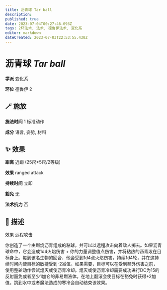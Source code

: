 ```yaml
---
title: 沥青球 Tar ball
description: 
published: true
date: 2023-07-04T00:27:46.093Z
tags: 2环法术, 法术, 德鲁伊法术, 变化系
editor: markdown
dateCreated: 2023-07-03T22:53:55.430Z
---
```


# **沥青球** *Tar ball*

**学派** 变化系 

**环位** 德鲁伊 2

## 🪄 施放

**施法时间** 1 标准动作

**成分** 语言, 姿势, 材料

## ✨ 效果  

**距离** 近距 (25尺+5尺/2等级) 

**效果** ranged attack 

**持续时间** 立即 

**豁免** 无

**法术抗力** 否

## 📖 描述

效果          远程攻击

你创造了一个由燃烧沥青组成的粘球，并可以以远程攻击向着敌人掷去。如果沥青球命中，它会造成1d4火焰伤害 + 你的力量调整值点伤害，并将粘热的沥青泼在目标身上。每到该名生物的回合，他会受到1d4点火焰伤害，持续1d4轮，并在这持续时间内使目标的敏捷受到-2减值。如果需要，目标可以在受到额外伤害之前，使用整轮动作尝试熄灭或使沥青冷却。熄灭或使沥青冷却需要成功进行DC为15的反射豁免或者至少1加仑的非易燃液体。在地上翻滚会使目标在豁免时获得+2加值。跳到水中或者魔法造成的寒冷会自动结束该效果。
    